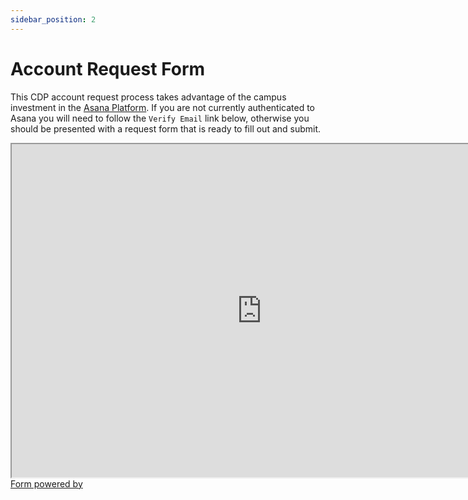 ```yaml
---
sidebar_position: 2
---
```


# Account Request Form

This CDP account request process takes advantage of the campus investment in the [Asana Platform](https://its.ucsc.edu/asana/index.html). If you are not currently authenticated to Asana you will need to follow the `Verify Email` link below, otherwise you should be presented with a request form that is ready to fill out and submit.


<div class="asana-embed-container"><link rel="stylesheet" href="https://form.asana.com/static/asana-form-embed-style.css"/><iframe class="asana-embed-iframe" height="533" width = "800" src="https://form.asana.com/?k=WK5jYHh9jIYSuOp-XvXK9g&d=758852180640843&embed=true"></iframe><div class="asana-embed-footer"><a rel="nofollow noopener" target="_blank" class="asana-embed-footer-link" href="https://asana.com/?utm_source=embedded_form"><span class="asana-embed-footer-text">Form powered by</span><div class="asana-embed-footer-logo" role="img" aria-label="Logo of Asana"></div></a></div></div>
